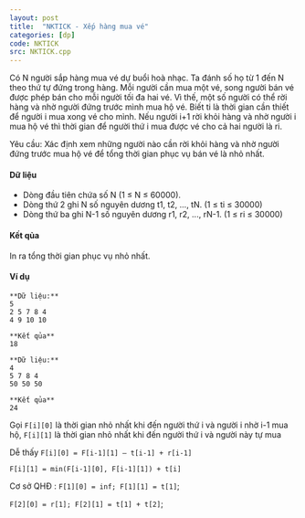 ```yaml
---
layout: post
title:  "NKTICK - Xếp hàng mua vé"
categories: [dp]
code: NKTICK
src: NKTICK.cpp
---
```




Có N người sắp hàng mua vé dự buổi hoà nhạc. Ta đánh số họ từ 1 đến N theo thứ tự đứng trong hàng. Mỗi người cần mua một vé, song người bán vé được phép bán cho mỗi người tối đa hai vé. Vì thế, một số người có thể rời hàng và nhờ người đứng trước mình mua hộ vé. Biết ti là thời gian cần thiết để người i mua xong vé cho mình. Nếu người i+1 rời khỏi hàng và nhờ người i mua hộ vé thì thời gian để người thứ i mua được vé cho cả hai người là ri.

Yêu cầu: Xác định xem những người nào cần rời khỏi hàng và nhờ người đứng trước mua hộ vé để tổng thời gian phục vụ bán vé là nhỏ nhất.

#### Dữ liệu

+ Dòng đầu tiên chứa số N (1 ≤ N ≤ 60000).
+ Dòng thứ 2 ghi N số nguyên dương t1, t2, ..., tN. (1 ≤ ti ≤ 30000)
+ Dòng thứ ba ghi N-1 số nguyên dương r1, r2, ..., rN-1. (1 ≤ ri ≤ 30000)

#### Kết qủa

In ra tổng thời gian phục vụ nhỏ nhất.

#### Ví dụ

```
**Dữ liệu:**
5
2 5 7 8 4
4 9 10 10 

**Kết qủa**
18

**Dữ liệu:**
4
5 7 8 4
50 50 50 

**Kết qủa**
24

```

<!--more-->



Gọi `F[i][0]` là thời gian nhỏ nhất khi đến người thứ i và người i nhờ i-1 mua hộ, `F[i][1]` là thời gian nhỏ nhất khi đến người thứ i và người này tự mua

Dễ thấy `F[i][0] = F[i-1][1] – t[i-1] + r[i-1]`

`F[i][1] = min(F[i-1][0], F[i-1][1]) + t[i]`

Cơ sở QHĐ : `F[1][0] = inf; F[1][1] = t[1]`; 

`F[2][0] = r[1]; F[2][1] = t[1] + t[2]`;
